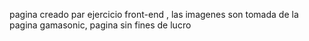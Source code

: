pagina creado par ejercicio front-end , las imagenes son tomada de la pagina gamasonic, pagina sin fines de lucro